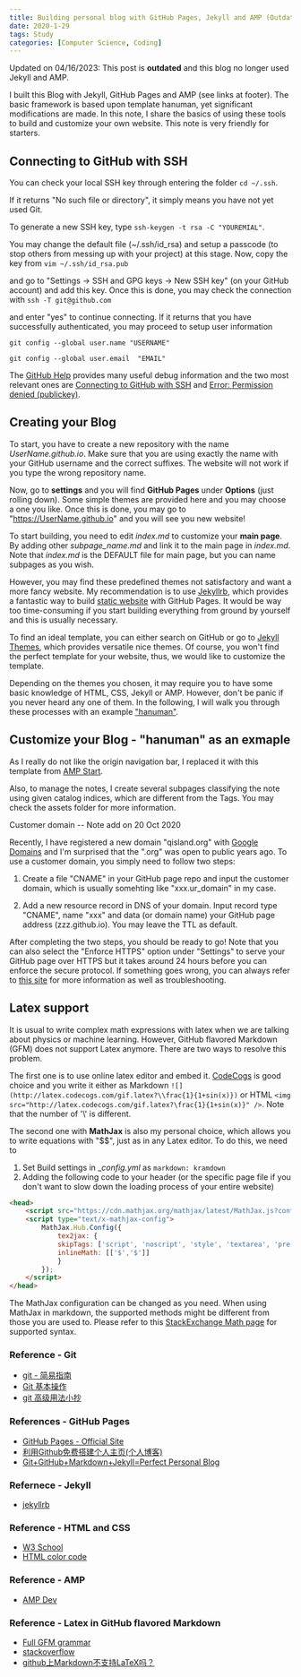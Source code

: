 ```yaml
---
title: Building personal blog with GitHub Pages, Jekyll and AMP (Outdated)
date: 2020-1-29
tags: Study
categories: [Computer Science, Coding]
---
```


Updated on 04/16/2023: This post is **outdated** and this blog no longer used Jekyll and AMP.

I built this Blog with Jekyll, GitHub Pages and AMP (see links at footer). The basic framework is based upon template hanuman, yet significant modifications are made. In this note, I share the basics of using these tools to build and customize your own website. This note is very friendly for starters.

<!-- more -->

## Connecting to GitHub with SSH
You can check your local SSH key through entering the folder `cd ~/.ssh`.

If it returns "No such file or directory", it simply means you have not yet used Git.

To generate a new SSH key, type `ssh-keygen -t rsa -C "YOUREMIAL"`.

You may change the default file (~/.ssh/id_rsa) and setup a passcode (to stop others from messing up with your project) at this stage. Now, copy the key from `vim ~/.ssh/id_rsa.pub`
<!-- `cp ~/.ssh/id_rsa.pub /c/Users/User_Name/Desktop/` -->

and go to "Settings -> SSH and GPG keys -> New SSH key" (on your GitHub account) and add this key. Once this is done, you may check the connection with `ssh -T git@github.com`

and enter "yes" to continue connecting. If it returns that you have successfully authenticated, you may proceed to setup user information

`git config --global user.name "USERNAME"`

`git config --global user.email  "EMAIL"`

The [GitHub Help](https://help.github.com/en) provides many useful debug information and the two most relevant ones are [Connecting to GitHub with SSH](https://help.github.com/en/github/authenticating-to-github/connecting-to-github-with-ssh) and [Error: Permission denied (publickey)](https://help.github.com/en/github/authenticating-to-github/error-permission-denied-publickey).

## Creating your Blog
To start, you have to create a new repository with the name *UserName.github.io*. Make sure that you are using exactly the name with your GitHub username and the correct suffixes. The website will not work if you type the wrong repository name.

Now, go to **settings** and you will find **GitHub Pages** under **Options** (just rolling down). Some simple themes are provided here and you may choose a one you like. Once this is done, you may go to "https://UserName.github.io" and you will see you new website!

To start building, you need to edit _index.md_ to customize your **main page**. By adding other _subpage_name.md_ and link it to the main page in _index.md_. Note that _index.md_ is the DEFAULT file for main page, but you can name subpages as you wish.

However, you may find these predefined themes not satisfactory and want a more fancy website. My recommendation is to use [Jekyllrb](https://jekyllrb.com/), which provides a fantastic way to build [static website](https://en.wikipedia.org/wiki/Static_web_page) with GitHub Pages. It would be way too time-consuming if you start building everything from ground by yourself and this is usually necessary.

To find an ideal template, you can either search on GitHub or go to [Jekyll Themes](http://jekyllthemes.org/), which provides versatile nice themes. Of course, you won't find the perfect template for your website, thus, we would like to customize the template.

Depending on the themes you chosen, it may require you to have some basic knowledge of HTML, CSS, Jekyll or AMP. However, don't be panic if you never heard any one of them. In the following, I will walk you through these processes with an example ["hanuman"](https://github.com/samanyougarg/hanuman).

## Customize your Blog - "hanuman" as an exmaple
As I really do not like the origin navigation bar, I replaced it with this template from [AMP Start](https://www.ampstart.com/components#navigation).

Also, to manage the notes, I create several subpages classifying the note using given catalog indices, which are different from the Tags. You may check the assets folder for more information.

Customer domain -- Note add on 20 Oct 2020

Recently, I have registered a new domain "qisland.org" with [Google Domains](https://domains.google) and I'm surprised that the ".org" was open to public years ago. To use a customer domain, you simply need to follow two steps:

1. Create a file "CNAME" in your GitHub page repo and input the customer domain, which is usually somehting like "xxx.ur_domain" in my case.

2. Add a new resource record in DNS of your domain. Input record type "CNAME", name "xxx" and data (or domain name) your GitHub page address (zzz.github.io). You may leave the TTL as default.

After completing the two steps, you should be ready to go! Note that you can also select the "Enforce HTTPS" option under "Settings" to serve your GitHub page over HTTPS but it takes around 24 hours before you can enforce the secure protocol. If something goes wrong, you can always refer to [this site](https://docs.github.com/en/free-pro-team@latest/github/working-with-github-pages/configuring-a-custom-domain-for-your-github-pages-site) for more information as well as troubleshooting.

## Latex support
It is usual to write complex math expressions with latex when we are talking about physics or machine learning. However,
GitHub flavored Markdown (GFM) does not support Latex anymore. There are two ways to resolve this problem.

The first one is to use online latex editor and embed it. [CodeCogs](https://www.codecogs.com/latex/eqneditor.php) is good choice and you write it either as Markdown `![](http://latex.codecogs.com/gif.latex?\\frac{1}{1+sin(x)})` or HTML `<img src="http://latex.codecogs.com/gif.latex?\frac{1}{1+sin(x)}" />`. Note that the number of '\\' is different.

The second one with **MathJax** is also my personal choice, which allows you to write equations with "$$", just as in any Latex editor. To do this, we need to
1. Set Build settings in __config.yml_ as `markdown: kramdown`
2. Adding the following code to your header (or the specific page file if you don't want to slow down the loading process of your entire website)

```html
<head>
    <script src="https://cdn.mathjax.org/mathjax/latest/MathJax.js?config=TeX-AMS-MML_HTMLorMML" type="text/javascript"></script>
    <script type="text/x-mathjax-config">
        MathJax.Hub.Config({
            tex2jax: {
            skipTags: ['script', 'noscript', 'style', 'textarea', 'pre'],
            inlineMath: [['$','$']]
            }
        });
    </script>
</head>
```

The MathJax configuration can be changed as you need. When using MathJax in markdown, the supported methods might be different from those you are used to. Please refer to this [StackExchange Math page](https://math.meta.stackexchange.com/questions/5020/mathjax-basic-tutorial-and-quick-reference) for supported syntax.

### Reference - Git
- [git - 简易指南](https://www.bootcss.com/p/git-guide/index.html)
- [Git 基本操作](https://www.runoob.com/git/git-basic-operations.html)
- [git 高级用法小抄](https://segmentfault.com/a/1190000021643071)
   
### References - GitHub Pages
- [GitHub Pages - Official Site](https://pages.github.com/)
- [利用Github免费搭建个人主页(个人博客)](https://blog.csdn.net/hitwhylz/article/details/42646197)
- [Git+GitHub+Markdown+Jekyll=Perfect Personal Blog ](https://www.devtalking.com/articles/git-gitHub-markdown-jekyll/)

### Refernece - Jekyll
- [jekyllrb](https://jekyllrb.com/)

### Reference - HTML and CSS
- [W3 School](https://www.w3schools.com/)
- [HTML color code](https://www.w3schools.com/colors/colors_groups.asp)

### Reference - AMP
- [AMP Dev](https://amp.dev/)

### Reference - Latex in GitHub flavored Markdown
- [Full GFM grammar](https://github.com/guodongxiaren/README)
- [stackoverflow](https://stackoverflow.com/questions/26275645/how-to-support-latex-in-github-pages)
- [github上Markdown不支持LaTeX吗？](https://www.zhihu.com/question/26887527)
